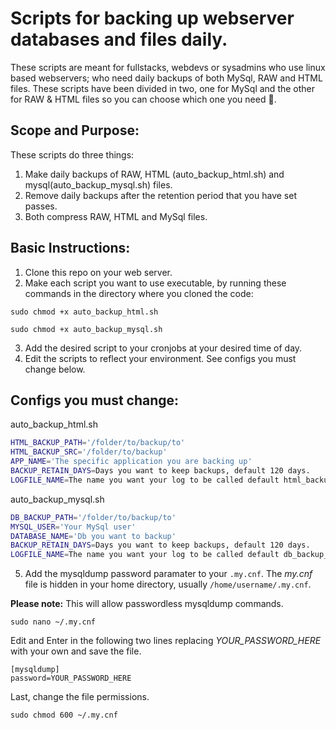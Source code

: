 # Scripts for backing up webserver databases and files daily.

These scripts are meant for fullstacks, webdevs or sysadmins who use linux based webservers; who need daily backups of both MySql, RAW and HTML files. These scripts have been divided in two, one for MySql and the other for RAW & HTML files so you can choose which one you need :smiling_face_with_three_hearts:.

## Scope and Purpose:
These scripts do three things:
1. Make daily backups of RAW, HTML (auto_backup_html.sh) and mysql(auto_backup_mysql.sh) files.
2. Remove daily backups after the retention period that you have set passes.
3. Both compress RAW, HTML and MySql files.

## Basic Instructions:
1. Clone this repo on your web server.
2. Make each script you want to use executable, by running these commands in the directory where you cloned the code:

`sudo chmod +x auto_backup_html.sh`

`sudo chmod +x auto_backup_mysql.sh`

3. Add the desired script to your cronjobs at your desired time of day.
4. Edit the scripts to reflect your environment. See configs you must change below.

## Configs you must change:
auto_backup_html.sh
```bash
HTML_BACKUP_PATH='/folder/to/backup/to'
HTML_BACKUP_SRC='/folder/to/backup'
APP_NAME='The specific application you are backing up'
BACKUP_RETAIN_DAYS=Days you want to keep backups, default 120 days.
LOGFILE_NAME=The name you want your log to be called default html_backup_log
```

auto_backup_mysql.sh
```bash
DB_BACKUP_PATH='/folder/to/backup/to'
MYSQL_USER='Your MySql user'
DATABASE_NAME='Db you want to backup'
BACKUP_RETAIN_DAYS=Days you want to keep backups, default 120 days.
LOGFILE_NAME=The name you want your log to be called default db_backup_log
```
5. Add the mysqldump password paramater to your `.my.cnf`. 
The *my.cnf* file is hidden in your home directory, usually `/home/username/.my.cnf`. 

**Please note:** This will allow passwordless mysqldump commands.
```config
sudo nano ~/.my.cnf
```
Edit and Enter in the following two lines replacing *YOUR_PASSWORD_HERE* with your own and save the file.
```config
[mysqldump]
password=YOUR_PASSWORD_HERE
```
Last, change the file permissions.
```config
sudo chmod 600 ~/.my.cnf
```
